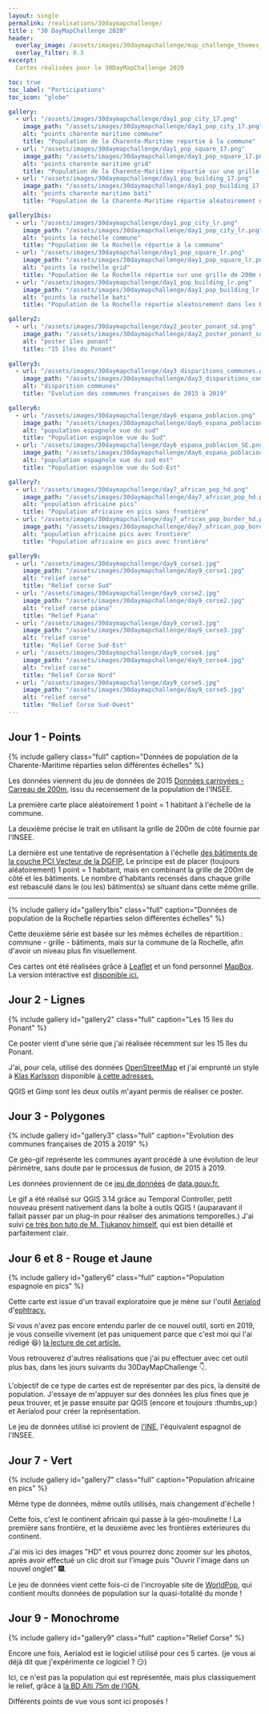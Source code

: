 ```yaml
---
layout: single
permalink: /realisations/30daymapchallenge/  
title : "30 DayMapChallenge 2020"   
header:
  overlay_image: /assets/images/30daymapchallenge/map_challenge_themes_2020_ac.jpg
  overlay_filter: 0.3
excerpt:
  Cartes réalisées pour le 30DayMapChallenge 2020

toc: true
toc_label: "Participations"
toc_icon: "globe"

gallery:
  - url: "/assets/images/30daymapchallenge/day1_pop_city_17.png"
    image_path: "/assets/images/30daymapchallenge/day1_pop_city_17.png"
    alt: "points charente maritime commune"
    title: "Population de la Charente-Maritime répartie à la commune"
  - url: "/assets/images/30daymapchallenge/day1_pop_square_17.png"
    image_path: "/assets/images/30daymapchallenge/day1_pop_square_17.png"
    alt: "points charente maritime grid"
    title: "Population de la Charente-Maritime répartie sur une grille de 200m de coté"
  - url: "/assets/images/30daymapchallenge/day1_pop_building_17.png"
    image_path: "/assets/images/30daymapchallenge/day1_pop_building_17.png"
    alt: "points charente maritime bati"
    title: "Population de la Charente-Maritime répartie aléatoirement dans les bâtiments"

gallery1bis:
  - url: "/assets/images/30daymapchallenge/day1_pop_city_lr.png"
    image_path: "/assets/images/30daymapchallenge/day1_pop_city_lr.png"
    alt: "points la rochelle commune"
    title: "Population de la Rochelle répartie à la commune"
  - url: "/assets/images/30daymapchallenge/day1_pop_square_lr.png"
    image_path: "/assets/images/30daymapchallenge/day1_pop_square_lr.png"
    alt: "points la rochelle grid"
    title: "Population de la Rochelle répartie sur une grille de 200m de coté"
  - url: "/assets/images/30daymapchallenge/day1_pop_building_lr.png"
    image_path: "/assets/images/30daymapchallenge/day1_pop_building_lr.png"
    alt: "points la rochelle bati"
    title: "Population de la Rochelle répartie aléatoirement dans les bâtiments"

gallery2:
  - url: "/assets/images/30daymapchallenge/day2_poster_ponant_sd.png"
    image_path: "/assets/images/30daymapchallenge/day2_poster_ponant_sd.png"
    alt: "poster iles ponant"
    title: "15 îles du Ponant"
    
gallery3:
  - url: "/assets/images/30daymapchallenge/day3_disparitions_communes.gif"
    image_path: "/assets/images/30daymapchallenge/day3_disparitions_communes.gif"
    alt: "disparition communes"
    title: "Evolution des communes françaises de 2015 à 2019"

gallery6:
  - url: "/assets/images/30daymapchallenge/day6_espana_poblacion.png"
    image_path: "/assets/images/30daymapchallenge/day6_espana_poblacion.png"
    alt: "population espagnole vue du sud"
    title: "Population espagnloe vue du Sud"
  - url: "/assets/images/30daymapchallenge/day6_espana_poblacion_SE.png"
    image_path: "/assets/images/30daymapchallenge/day6_espana_poblacion_SE.png"
    alt: "population espagnole vue du sud est"
    title: "Population espagnloe vue du Sud-Est"

gallery7:
  - url: "/assets/images/30daymapchallenge/day7_african_pop_hd.png"
    image_path: "/assets/images/30daymapchallenge/day7_african_pop_hd.png"
    alt: "population africaine pics"
    title: "Population africaine en pics sans frontière"
  - url: "/assets/images/30daymapchallenge/day7_african_pop_border_hd.png"
    image_path: "/assets/images/30daymapchallenge/day7_african_pop_border_hd.png"
    alt: "population africaine pics avec frontiere"
    title: "Population africaine en pics avec frontière"

gallery9:
  - url: "/assets/images/30daymapchallenge/day9_corse1.jpg"
    image_path: "/assets/images/30daymapchallenge/day9_corse1.jpg"
    alt: "relief corse"
    title: "Relief corse Sud"
  - url: "/assets/images/30daymapchallenge/day9_corse2.jpg"
    image_path: "/assets/images/30daymapchallenge/day9_corse2.jpg"
    alt: "relief corse piana"
    title: "Relief Piana"
  - url: "/assets/images/30daymapchallenge/day9_corse3.jpg"
    image_path: "/assets/images/30daymapchallenge/day9_corse3.jpg"
    alt: "relief corse"
    title: "Relief Corse Sud-Est"
  - url: "/assets/images/30daymapchallenge/day9_corse4.jpg"
    image_path: "/assets/images/30daymapchallenge/day9_corse4.jpg"
    alt: "relief corse"
    title: "Relief Corse Nord"
  - url: "/assets/images/30daymapchallenge/day9_corse5.jpg"
    image_path: "/assets/images/30daymapchallenge/day9_corse5.jpg"
    alt: "relief corse"
    title: "Relief Corse Sud-Ouest"
---
```


## Jour 1 - Points

{% include gallery class="full" caption="Données de population de la Charente-Maritime réparties selon différentes échelles" %}

Les données viennent du jeu de données de 2015 [Données carroyées - Carreau de 200m](https://www.insee.fr/fr/statistiques/4176290?sommaire=4176305), issu du recensement de la population de l'INSEE.

La première carte place aléatoirement 1 point = 1 habitant à l'échelle de la commune.

La deuxième précise le trait en utilisant la grille de 200m de côté fournie par l'INSEE.

La dernière est une tentative de représentation à l'échelle [des bâtiments de la couche PCI Vecteur de la DGFIP.](https://cadastre.data.gouv.fr/datasets/plan-cadastral-informatise) Le principe est de placer (toujours aléatoirement) 1 point = 1 habitant, mais en combinant la grille de 200m de côté et les bâtiments. Le nombre d'habitants recensés dans chaque grille est rebasculé dans le (ou les) bâtiment(s) se situant dans cette même grille.

---

{% include gallery id="gallery1bis" class="full" caption="Données de population de la Rochelle réparties selon différentes échelles" %}

Cette deuxième série est basée sur les mêmes échelles de répartition : commune - grille - bâtiments, mais sur la commune de la Rochelle, afin d'avoir un niveau plus fin visuellement.

Ces cartes ont été réalisées grâce à [Leaflet](https://leafletjs.com/) et un fond personnel [MapBox](https://www.mapbox.com/). La version intéractive est [disponible ici.](/_pages/realisations/test_popup_click.html)

## Jour 2 - Lignes

{% include gallery id="gallery2" class="full" caption="Les 15 îles du Ponant" %}

Ce poster vient d'une série que j'ai réalisée récemment sur les 15 îles du Ponant.

J'ai, pour cela, utilisé des données [OpenStreetMap](https://www.openstreetmap.org/about) et j'ai emprunté un style à [Klas Karlsson](https://twitter.com/klaskarlsson) disponible [à cette adresses.](http://qgis-hub.fast-page.org/styles.php)

QGIS et Gimp sont les deux outils m'ayant permis de réaliser ce poster.

## Jour 3 - Polygones

{% include gallery id="gallery3" class="full" caption="Evolution des communes françaises de 2015 à 2019" %}

Ce géo-gif représente les communes ayant procédé à une évolution de leur périmètre, sans doute par le processus de fusion, de 2015 à 2019.

Les données proviennent de ce [jeu de données](https://www.data.gouv.fr/fr/datasets/geozones/) de [data.gouv.fr.](https://www.data.gouv.fr/fr/)

Le gif a été réalisé sur QGIS 3.14 grâce au Temporal Controller, petit nouveau présent nativement dans la boîte à outils QGIS ! (auparavant il fallait passer par un plug-in pour réaliser des animations temporelles.) J'ai suivi [ce très bon tuto de M. Tjukanov himself](https://www.gispo.fi/en/open-software/geogiffery-in-2020-with-qgis-temporal-controller/), qui est bien détaillé et parfaitement clair.

## Jour 6 et 8 - Rouge et Jaune

{% include gallery id="gallery6" class="full" caption="Population espagnole en pics" %}

Cette carte est issue d'un travail exploratoire que je mène sur l'outil [Aerialod](http://ephtracy.github.io/index.html?page=aerialod) d'[ephtracy.](https://twitter.com/ephtracy)

Si vous n'avez pas encore entendu parler de ce nouvel outil, sorti en 2019, je vous conseille vivement (et pas uniquement parce que c'est moi qui l'ai rédigé :laughing:) [la lecture de cet article.](https://static.geotribu.fr/articles/2020/2020-09-20_tutorial_aerialod/)

Vous retrouverez d'autres réalisations que j'ai pu effectuer avec cet outil plus bas, dans les jours suivants du 30DayMapChallenge :point_down:.

L'objectif de ce type de cartes est de représenter par des pics, la densité de population. J'essaye de m'appuyer sur des données les plus fines que je peux trouver, et je passe ensuite par QGIS (encore et toujours :thumbs_up:) et Aerialod pour créer la représentation.

Le jeu de données utilisé ici provient de [l'INE](https://www.ine.es/index.htm), l'équivalent espagnol de l'INSEE.

## Jour 7 - Vert

{% include gallery id="gallery7" class="full" caption="Population africaine en pics" %}

Même type de données, même outils utilisés, mais changement d'échelle !

Cette fois, c'est le continent africain qui passe à la géo-moulinette ! La première sans frontière, et la deuxième avec les frontières extérieures du continent.

J'ai mis ici des images "HD" et vous pourrez donc zoomer sur les photos, après avoir effectué un clic droit sur l'image puis "Ouvrir l'image dans un nouvel onglet" :fireworks:.

Le jeu de données vient cette fois-ci de l'incroyable site de [WorldPop](https://www.worldpop.org/geodata/summary?id=139), qui contient moults données de population sur la quasi-totalité du monde !

## Jour 9 - Monochrome

{% include gallery id="gallery9" class="full" caption="Relief Corse" %}

Encore une fois, Aerialod est le logiciel utilisé pour ces 5 cartes. (je vous ai déjà dit que j'expérimente ce logiciel ? :smirk:)

Ici, ce n'est pas la population qui est représentée, mais plus classiquement le relief, grâce à [la BD Alti 75m de l'IGN.](https://geoservices.ign.fr/documentation/diffusion/telechargement-donnees-libres.html#bd-alti)

Différents points de vue vous sont ici proposés !
